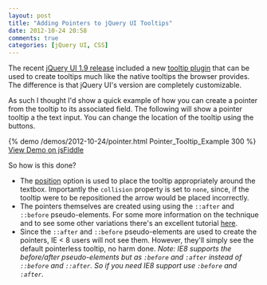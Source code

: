 ```yaml
---
layout: post
title: "Adding Pointers to jQuery UI Tooltips"
date: 2012-10-24 20:58
comments: true
categories: [jQuery UI, CSS]
---
```


The recent [jQuery UI 1.9 release](http://jqueryui.com/changelog/1.9.0/) included a new [tooltip plugin](http://jqueryui.com/tooltip/) that can be used to create tooltips much like the native tooltips the browser provides.  The difference is that jQuery UI's version are completely customizable.

As such I thought I'd show a quick example of how you can create a pointer from the tooltip to its associated field.  The following will show a pointer tooltip a the text input.  You can change the location of the tooltip using the buttons.

<!--more-->

{% demo /demos/2012-10-24/pointer.html Pointer_Tooltip_Example 300 %}
[View Demo on jsFiddle](http://jsfiddle.net/tj_vantoll/kyBwU)

So how is this done?

* The [position](http://api.jqueryui.com/tooltip/#option-position) option is used to place the tooltip appropriately around the textbox.  Importantly the `collision` property is set to `none`, since, if the tooltip were to be repositioned the arrow would be placed incorrectly.
* The pointers themselves are created using using the `::after` and ``::before`` pseudo-elements.  For some more information on the technique and to see some other variations there's an excellent tutorial [here](http://nicolasgallagher.com/pure-css-speech-bubbles/).
* Since the `::after` and `::before` pseudo-elements are used to create the pointers, IE < 8 users will not see them.  However, they'll simply see the default pointerless tooltip, no harm done. <i>Note: IE8 supports the before/after pseudo-elements but as `:before` and `:after` instead of `::before` and `::after`. So if you need IE8 support use `:before` and `:after`.</i>
